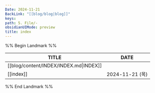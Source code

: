 ```yaml
---
Date: 2024-11-21
BackLink: "[[blog/blog|blog]]"
keys: 
path: 5. File/-
obsidianUIMode: preview
title: index
---
```

%% Begin Landmark %%

|TITLE|DATE|
|---|---|
|[[blog/content/INDEX/INDEX.md\|INDEX]]||
|[[index]]|2024-11-21 (목)|


%% End Landmark %%
